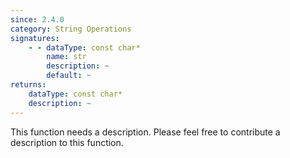 ```yaml
---
since: 2.4.0
category: String Operations
signatures:
    - - dataType: const char*
        name: str
        description: ~
        default: ~
returns:
    dataType: const char*
    description: ~
---
```


This function needs a description. Please feel free to contribute a description to this function.
